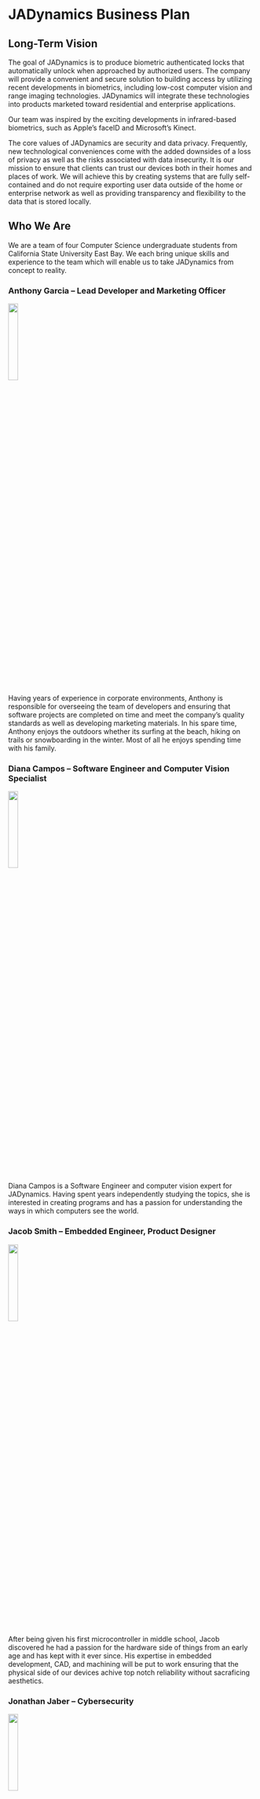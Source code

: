 # JADynamics Business Plan

## Long-Term Vision

The goal of JADynamics is to produce biometric authenticated locks that automatically unlock when approached by authorized users. The company will provide a convenient and secure solution to building access by utilizing recent developments in biometrics, including low-cost computer vision and range imaging technologies. JADynamics will integrate these technologies into products marketed toward residential and enterprise applications. 

Our team was inspired by the exciting developments in infrared-based biometrics, such as Apple’s faceID and Microsoft’s Kinect. 

The core values of JADynamics are security and data privacy. Frequently, new technological conveniences come with the added downsides of a loss of privacy as well as the risks associated with data insecurity. It is our mission to ensure that clients can trust our devices both in their homes and places of work. We will achieve this by creating systems that are fully self-contained and do not require exporting user data outside of the home or enterprise network as well as providing transparency and flexibility to the data that is stored locally.

## Who We Are

We are a team of four Computer Science undergraduate students from California State University East Bay. We each bring unique skills and experience to the team which will enable us to take JADynamics from concept to reality. 

### Anthony Garcia – Lead Developer and Marketing Officer

<img src="https://user-images.githubusercontent.com/111711595/233807584-4f22693a-b121-4325-bccb-04b2042ddcaa.png" width=20% height=20%>

Having years of experience in corporate environments, Anthony is responsible for overseeing the team of developers and ensuring that software projects are completed on time and meet the company’s quality standards as well as developing marketing materials. In his spare time, Anthony enjoys the outdoors whether its surfing at the beach, hiking on trails or snowboarding in the winter. Most of all he enjoys spending time with his family.

### Diana Campos – Software Engineer and Computer Vision Specialist

<img src="https://user-images.githubusercontent.com/111711595/233807644-c2752e9f-8c0f-4751-9878-04821160a136.png" width=20% height=20%>

Diana Campos is a Software Engineer and computer vision expert for JADynamics. Having spent years independently studying the topics, she is interested in creating programs and has a passion for understanding the ways in which computers see the world. 

### Jacob Smith – Embedded Engineer, Product Designer

<img src="https://user-images.githubusercontent.com/111711595/233810381-f7c6e395-be40-4284-9a1c-6e95d2a8a384.png" width=20% height=20%>

After being given his first microcontroller in middle school, Jacob discovered he had a passion for the hardware side of things from an early age and has kept with it ever since. His expertise in embedded development, CAD, and machining will be put to work ensuring that the physical side of our devices achive top notch reliability without sacraficing aesthetics. 

### Jonathan Jaber – Cybersecurity

<img src="https://user-images.githubusercontent.com/111711595/233810478-19504598-cb83-4c67-8bd0-91235a6ed02b.png" width=20% height=20%>

Jonathan has a passion for puzzles and mathematics and is a wealth of knowledge about cybersecurity. He's in charge of ensuring our user's data remains theirs and only theirs. In addition, he's an avid gamer and travel enthusiast. 

## Timeline

### 0–18 months: Research & Design

During this period, our team of experts will be hard at work designing & prototyping our initial product. We'll also be working with manufacturing partners abroad at this stage to ensure that our products can be made economically and en masse. 

### 18–24 months: Enter Production

After we've locked in a design that meets our standards we'll work with our manufacturing partner on creating the necessary tooling for an initial production run. During this period we'll be doing regular quality checks and field testing our devices in real world environments.

### 24–36 months: Sales growth in the consumer market

Once our products are in production we will strategically market them to target consumers. We believe that homeowners will provide the highest potential for growth. Platforms such as NextDoor as well as advertisements location-targeted to suburban neighborhoods on other platforms offer great opportunities to push into this market. In addition, we believe our stance on data privacy will resonate with technology enthusiasts. To enter this market, we work with technology influencers to create sponsored reviews and advertisements on social media platforms. 

### 36 months and beyond:

As we grow and become a recognized name in building access control we will begin our entrance into markets beyond residential. New products will be developed catering to security focused organizations, such as industrial enterprises and governmental organizations. We believe our closed system approach to security will appeal to these customers. Trade shows for high technology industries, such as the A&D Aerospace Manufacturing Conference and the Money 20/20 Banking Conference will provide opportunities to showcase our technology and build relationships with potential organizational customers. In addition, we will be engaging in aggressive direct marketing to high value targets.


## External Opportunities

JADynamics is in a unique position to capitalize on a number of external opportunities. 

### Co-marketing: 
We can partner with other companies in the security and biometric space to expand our market presence. For example, we can partner with a lock manufacturer to create a co-branded product that utilizes our software to provide a secure and convenient solution to home access. 

### Venture Capital Funding: 
We can look to venture capital firms that have helped grow security technologies in the past to support our growth, such as Accel and Softbank. This will enable us to expand our customer base, increase our marketing reach, and develop new products. 

### Conferences: 
We can attend conferences such as the International Biometric Industry Association (IBIA) to stay up to date on the latest developments in the industry and establish relationships with potential partners. 

